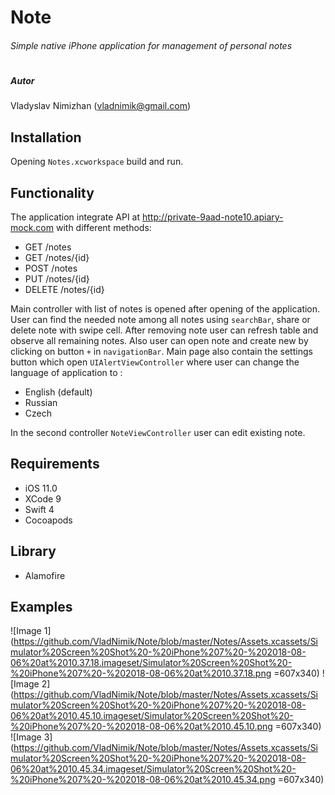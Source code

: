 # Note
###### Simple native iPhone application for management of personal notes
# 
##### Autor
Vladyslav Nimizhan (vladnimik@gmail.com)

## Installation
Opening `Notes.xcworkspace` build and run.

## Functionality
The application integrate API at http://private-9aad-note10.apiary-mock.com with different methods: 
 - GET /notes
 - GET /notes/{id}
 - POST /notes
 - PUT /notes/{id}
 - DELETE /notes/{id}
 
Main controller with list of notes is opened after opening of the application. User can find the needed note among all notes using `searchBar`, share or delete note with swipe cell. After removing note user can refresh table and observe all remaining notes. Also user can open note and create new by clicking on button `+` in `navigationBar`. Main page also contain the settings button which open `UIAlertViewController` where user can change the language of application to :
 - English (default)
 - Russian
 - Czech
 
In the second controller `NoteViewController` user can edit existing note. 
 

## Requirements

-  iOS 11.0 
-  XCode 9
-  Swift 4
-  Cocoapods

## Library 
 - Alamofire

## Examples

![Image 1](https://github.com/VladNimik/Note/blob/master/Notes/Assets.xcassets/Simulator%20Screen%20Shot%20-%20iPhone%207%20-%202018-08-06%20at%2010.37.18.imageset/Simulator%20Screen%20Shot%20-%20iPhone%207%20-%202018-08-06%20at%2010.37.18.png  =607x340)
![Image 2](https://github.com/VladNimik/Note/blob/master/Notes/Assets.xcassets/Simulator%20Screen%20Shot%20-%20iPhone%207%20-%202018-08-06%20at%2010.45.10.imageset/Simulator%20Screen%20Shot%20-%20iPhone%207%20-%202018-08-06%20at%2010.45.10.png =607x340)
![Image 3](https://github.com/VladNimik/Note/blob/master/Notes/Assets.xcassets/Simulator%20Screen%20Shot%20-%20iPhone%207%20-%202018-08-06%20at%2010.45.34.imageset/Simulator%20Screen%20Shot%20-%20iPhone%207%20-%202018-08-06%20at%2010.45.34.png =607x340)






